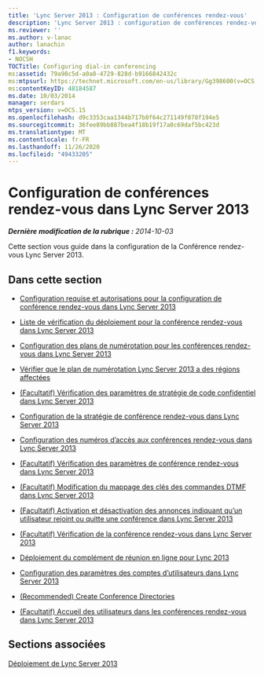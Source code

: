 ```yaml
---
title: 'Lync Server 2013 : Configuration de conférences rendez-vous'
description: 'Lync Server 2013 : configuration de conférences rendez-vous.'
ms.reviewer: ''
ms.author: v-lanac
author: lanachin
f1.keywords:
- NOCSH
TOCTitle: Configuring dial-in conferencing
ms:assetid: 79a98c5d-a0a8-4729-828d-b9166842432c
ms:mtpsurl: https://technet.microsoft.com/en-us/library/Gg398600(v=OCS.15)
ms:contentKeyID: 48184587
ms.date: 10/03/2014
manager: serdars
mtps_version: v=OCS.15
ms.openlocfilehash: d9c3353caa1344b717b0f64c271149f078f194e5
ms.sourcegitcommit: 36fee89bb887bea4f18b19f17a8c69daf5bc423d
ms.translationtype: MT
ms.contentlocale: fr-FR
ms.lasthandoff: 11/26/2020
ms.locfileid: "49433205"
---
```

# <a name="configuring-dial-in-conferencing-in-lync-server-2013"></a>Configuration de conférences rendez-vous dans Lync Server 2013

<div data-xmlns="http://www.w3.org/1999/xhtml">

<div class="topic" data-xmlns="http://www.w3.org/1999/xhtml" data-msxsl="urn:schemas-microsoft-com:xslt" data-cs="https://msdn.microsoft.com/">

<div data-asp="https://msdn2.microsoft.com/asp">



</div>

<div id="mainSection">

<div id="mainBody">

<span> </span>

_**Dernière modification de la rubrique :** 2014-10-03_

Cette section vous guide dans la configuration de la Conférence rendez-vous Lync Server 2013.

<div>

## <a name="in-this-section"></a>Dans cette section

  - [Configuration requise et autorisations pour la configuration de conférence rendez-vous dans Lync Server 2013](lync-server-2013-dial-in-conferencing-configuration-prerequisites-and-permissions.md)

  - [Liste de vérification du déploiement pour la conférence rendez-vous dans Lync Server 2013](lync-server-2013-deployment-checklist-for-dial-in-conferencing.md)

  - [Configuration des plans de numérotation pour les conférences rendez-vous dans Lync Server 2013](lync-server-2013-configure-dial-plans-for-dial-in-conferencing.md)

  - [Vérifier que le plan de numérotation Lync Server 2013 a des régions affectées](lync-server-2013-make-sure-dial-plans-have-assigned-regions.md)

  - [(Facultatif) Vérification des paramètres de stratégie de code confidentiel dans Lync Server 2013](lync-server-2013-optional-verify-pin-policy-settings.md)

  - [Configuration de la stratégie de conférence rendez-vous dans Lync Server 2013](lync-server-2013-configure-conferencing-policy-for-dial-in.md)

  - [Configuration des numéros d’accès aux conférences rendez-vous dans Lync Server 2013](lync-server-2013-configure-dial-in-conferencing-access-numbers.md)

  - [(Facultatif) Vérification des paramètres de conférence rendez-vous dans Lync Server 2013](lync-server-2013-optional-verify-dial-in-conferencing-settings.md)

  - [(Facultatif) Modification du mappage des clés des commandes DTMF dans Lync Server 2013](lync-server-2013-optional-modify-key-mapping-for-dtmf-commands.md)

  - [(Facultatif) Activation et désactivation des annonces indiquant qu’un utilisateur rejoint ou quitte une conférence dans Lync Server 2013](lync-server-2013-optional-enable-and-disable-conference-join-and-leave-announcements.md)

  - [(Facultatif) Vérification de la conférence rendez-vous dans Lync Server 2013](lync-server-2013-optional-verify-dial-in-conferencing.md)

  - [Déploiement du complément de réunion en ligne pour Lync 2013](lync-server-2013-deploy-the-online-meeting-add-in-for-lync-2013.md)

  - [Configuration des paramètres des comptes d’utilisateurs dans Lync Server 2013](lync-server-2013-configure-user-account-settings.md)

  - [(Recommended) Create Conference Directories](recommended-create-conference-directories.md)

  - [(Facultatif) Accueil des utilisateurs dans les conférences rendez-vous dans Lync Server 2013](lync-server-2013-optional-welcome-users-to-dial-in-conferencing.md)

</div>

<div>

## <a name="related-sections"></a>Sections associées

[Déploiement de Lync Server 2013](lync-server-2013-deploying-lync-server.md)

</div>

</div>

<span> </span>

</div>

</div>

</div>

